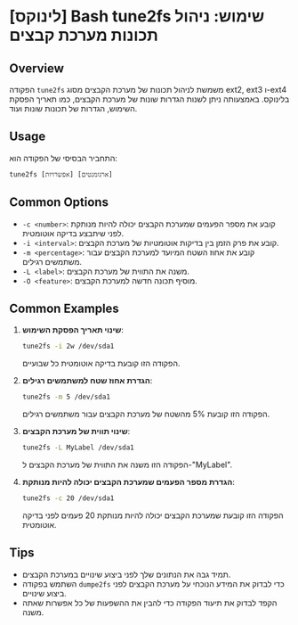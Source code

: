 # [לינוקס] Bash tune2fs שימוש: ניהול תכונות מערכת קבצים

## Overview
הפקודה `tune2fs` משמשת לניהול תכונות של מערכת הקבצים מסוג ext2, ext3 ו-ext4 בלינוקס. באמצעותה ניתן לשנות הגדרות שונות של מערכת הקבצים, כמו תאריך הפסקת השימוש, הגדרות של תכונות שונות ועוד.

## Usage
התחביר הבסיסי של הפקודה הוא:
```
tune2fs [אפשרויות] [ארגומנטים]
```

## Common Options
- `-c <number>`: קובע את מספר הפעמים שמערכת הקבצים יכולה להיות מנותקת לפני שיתבצע בדיקה אוטומטית.
- `-i <interval>`: קובע את פרק הזמן בין בדיקות אוטומטיות של מערכת הקבצים.
- `-m <percentage>`: קובע את אחוז השטח המיועד למערכת הקבצים עבור משתמשים רגילים.
- `-L <label>`: משנה את התווית של מערכת הקבצים.
- `-O <feature>`: מוסיף תכונה חדשה למערכת הקבצים.

## Common Examples
1. **שינוי תאריך הפסקת השימוש**:
   ```bash
   tune2fs -i 2w /dev/sda1
   ```
   הפקודה הזו קובעת בדיקה אוטומטית כל שבועיים.

2. **הגדרת אחוז שטח למשתמשים רגילים**:
   ```bash
   tune2fs -m 5 /dev/sda1
   ```
   הפקודה הזו קובעת 5% מהשטח של מערכת הקבצים עבור משתמשים רגילים.

3. **שינוי תווית של מערכת הקבצים**:
   ```bash
   tune2fs -L MyLabel /dev/sda1
   ```
   הפקודה הזו משנה את התווית של מערכת הקבצים ל-"MyLabel".

4. **הגדרת מספר הפעמים שמערכת הקבצים יכולה להיות מנותקת**:
   ```bash
   tune2fs -c 20 /dev/sda1
   ```
   הפקודה הזו קובעת שמערכת הקבצים יכולה להיות מנותקת 20 פעמים לפני בדיקה אוטומטית.

## Tips
- תמיד גבה את הנתונים שלך לפני ביצוע שינויים במערכת הקבצים.
- השתמש בפקודה `dumpe2fs` כדי לבדוק את המידע הנוכחי על מערכת הקבצים לפני ביצוע שינויים.
- הקפד לבדוק את תיעוד הפקודה כדי להבין את ההשפעות של כל אפשרות שאתה משנה.